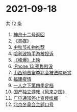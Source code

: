 # 2021-09-18

共 12 条

<!-- BEGIN -->
<!-- 最后更新时间 Sat Sep 18 2021 01:12:42 GMT+0800 (China Standard Time) -->

1. [神舟十二号返回](https://www.zhihu.com/search?q=神舟十二)
1. [《灵媒》](https://www.zhihu.com/search?q=灵媒)
1. [中秋节礼物推荐](https://www.zhihu.com/search?q=中秋节礼物)
1. [哈利波特手游被投诉](https://www.zhihu.com/search?q=哈利波特魔法觉醒)
1. [《峰爆》上映](https://www.zhihu.com/search?q=峰爆)
1. [iPhone 13 预售秒没](https://www.zhihu.com/search?q=iPhone13)
1. [山西前首富李兆会被法院悬赏](https://www.zhihu.com/search?q=李兆会)
1. [福建疫情](https://www.zhihu.com/search?q=福建疫情)
1. [一人之下第四季定档](https://www.zhihu.com/search?q=一人之下)
1. [国产独立游戏《风来之国》](https://www.zhihu.com/search?q=风来之国)
1. [广电通知停止宣传槟榔](https://www.zhihu.com/search?q=槟榔)
1. [北京冬奥会主题口号](https://www.zhihu.com/search?q=北京冬奥会)

<!-- END -->

